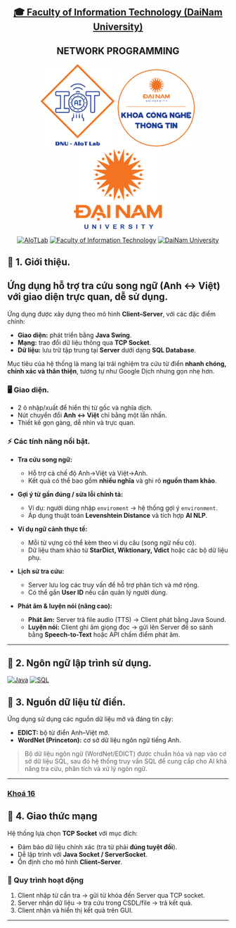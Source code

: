 <h2 align="center">
    <a href="https://dainam.edu.vn/vi/khoa-cong-nghe-thong-tin">
    🎓 Faculty of Information Technology (DaiNam University)
    </a>
</h2>
<h2 align="center">
   NETWORK PROGRAMMING
</h2>
<div align="center">
    <p align="center">
        <img src="docs/aiotlab_logo.png" alt="AIoTLab Logo" width="170"/>
        <img src="docs/fitdnu_logo.png" alt="AIoTLab Logo" width="180"/>
        <img src="docs/dnu_logo.png" alt="DaiNam University Logo" width="200"/>
    </p>

[![AIoTLab](https://img.shields.io/badge/AIoTLab-green?style=for-the-badge)](https://www.facebook.com/DNUAIoTLab)
[![Faculty of Information Technology](https://img.shields.io/badge/Faculty%20of%20Information%20Technology-blue?style=for-the-badge)](https://dainam.edu.vn/vi/khoa-cong-nghe-thong-tin)
[![DaiNam University](https://img.shields.io/badge/DaiNam%20University-orange?style=for-the-badge)](https://dainam.edu.vn)

</div>

## 📖 1. Giới thiệu.

## Ứng dụng hỗ trợ **tra cứu song ngữ (Anh ↔ Việt)** với giao diện trực quan, dễ sử dụng. 

Ứng dụng được xây dựng theo mô hình **Client–Server**, với các đặc điểm chính:
- **Giao diện:** phát triển bằng **Java Swing**.  
- **Mạng:** trao đổi dữ liệu thông qua **TCP Socket**.  
- **Dữ liệu:** lưu trữ tập trung tại **Server** dưới dạng **SQL Database**.  

Mục tiêu của hệ thống là mang lại trải nghiệm tra cứu từ điển **nhanh chóng, chính xác và thân thiện**, tương tự như Google Dịch nhưng gọn nhẹ hơn.

### 🖥️ Giao diện.
- 2 ô nhập/xuất để hiển thị từ gốc và nghĩa dịch.  
- Nút chuyển đổi **Anh ↔ Việt** chỉ bằng một lần nhấn.  
- Thiết kế gọn gàng, dễ nhìn và trực quan.  

### ⚡ Các tính năng nổi bật.
- **Tra cứu song ngữ:**  
  - Hỗ trợ cả chế độ Anh→Việt và Việt→Anh.  
  - Kết quả có thể bao gồm **nhiều nghĩa** và ghi rõ **nguồn tham khảo**.  

- **Gợi ý từ gần đúng / sửa lỗi chính tả:**  
  - Ví dụ: người dùng nhập `enviroment` → hệ thống gợi ý `environment`.  
  - Áp dụng thuật toán **Levenshtein Distance** và tích hợp **AI NLP**.  

- **Ví dụ ngữ cảnh thực tế:**  
  - Mỗi từ vựng có thể kèm theo ví dụ câu (song ngữ nếu có).  
  - Dữ liệu tham khảo từ **StarDict, Wiktionary, Vdict** hoặc các bộ dữ liệu phụ.  

- **Lịch sử tra cứu:**  
  - Server lưu log các truy vấn để hỗ trợ phân tích và mở rộng.  
  - Có thể gắn **User ID** nếu cần quản lý người dùng.  

- **Phát âm & luyện nói (nâng cao):**  
  - **Phát âm:** Server trả file audio (TTS) → Client phát bằng Java Sound.  
  - **Luyện nói:** Client ghi âm giọng đọc → gửi lên Server để so sánh bằng **Speech-to-Text** hoặc API chấm điểm phát âm.  

---


## 🔧 2. Ngôn ngữ lập trình sử dụng. 
[![Java](https://img.shields.io/badge/Java-007396?style=for-the-badge&logo=java&logoColor=white)](https://www.java.com/) 
[![SQL](https://img.shields.io/badge/SQL-336791?style=for-the-badge&logo=postgresql&logoColor=white)](https://www.postgresql.org/)


## 🚀 3. Nguồn dữ liệu từ điển.
Ứng dụng sử dụng các nguồn dữ liệu mở và đáng tin cậy:
- **EDICT:** bộ từ điển Anh–Việt mở.  
- **WordNet (Princeton):** cơ sở dữ liệu ngôn ngữ tiếng Anh. 

> Bộ dữ liệu ngôn ngữ (WordNet/EDICT) được chuẩn hóa và nạp vào cơ sở dữ liệu SQL, sau đó hệ thống truy vấn SQL để cung cấp cho AI khả năng tra cứu, phân tích và xử lý ngôn ngữ.

---
### [Khoá 16](./docs/projects/K16/README.md)

## 📝 4. Giao thức mạng
Hệ thống lựa chọn **TCP Socket** với mục đích:
- Đảm bảo dữ liệu chính xác (tra từ phải **đúng tuyệt đối**).  
- Dễ lập trình với **Java Socket / ServerSocket**.  
- Ổn định cho mô hình **Client–Server**.  

### 🔗 Quy trình hoạt động
1. Client nhập từ cần tra → gửi từ khóa đến Server qua TCP socket.  
2. Server nhận dữ liệu → tra cứu trong CSDL/file → trả kết quả.  
3. Client nhận và hiển thị kết quả trên GUI.  

---
